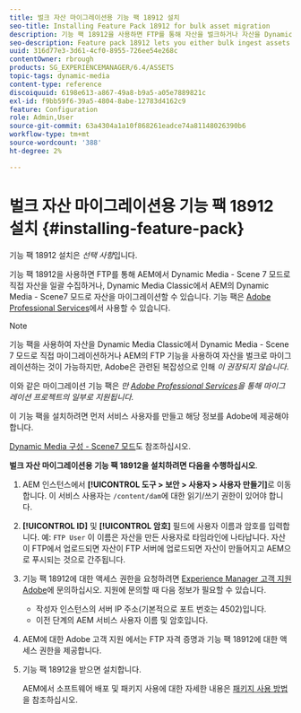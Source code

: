 ```yaml
---
title: 벌크 자산 마이그레이션용 기능 팩 18912 설치
seo-title: Installing Feature Pack 18912 for bulk asset migration
description: 기능 팩 18912을 사용하면 FTP를 통해 자산을 벌크하거나 자산을 Dynamic Media Classic에서 AEM의 Dynamic Media으로 마이그레이션할 수 있습니다. 이 선택적 기능 팩은 Adobe 지원에서 사용할 수 있습니다.
seo-description: Feature pack 18912 lets you either bulk ingest assets by way of FTP, or migrate assets from Dynamic Media Classic to Dynamic Media in AEM. This optional feature pack is available from Adobe support.
uuid: 316d77e3-3d61-4cf0-8955-726ee54e268c
contentOwner: rbrough
products: SG_EXPERIENCEMANAGER/6.4/ASSETS
topic-tags: dynamic-media
content-type: reference
discoiquuid: 6198e613-a867-49a8-b9a5-a05e7889821c
exl-id: f9bb59f6-39a5-4804-8abe-12783d4162c9
feature: Configuration
role: Admin,User
source-git-commit: 63a4304a1a10f868261eadce74a81148026390b6
workflow-type: tm+mt
source-wordcount: '388'
ht-degree: 2%

---
```


# 벌크 자산 마이그레이션용 기능 팩 18912 설치 {#installing-feature-pack}

기능 팩 18912 설치은 _선택 사항_&#x200B;입니다.

기능 팩 18912을 사용하면 FTP를 통해 AEM에서 Dynamic Media - Scene 7 모드로 직접 자산을 일괄 수집하거나, Dynamic Media Classic에서 AEM의 Dynamic Media - Scene7 모드로 자산을 마이그레이션할 수 있습니다. 기능 팩은 [Adobe Professional Services](https://www.adobe.com/experience-cloud/consulting-services.html)에서 사용할 수 있습니다.

>[!NOTE]
>
>기능 팩을 사용하여 자산을 Dynamic Media Classic에서 Dynamic Media - Scene 7 모드로 직접 마이그레이션하거나 AEM의 FTP 기능을 사용하여 자산을 벌크로 마이그레이션하는 것이 가능하지만, Adobe은 관련된 복잡성으로 인해 *이 권장되지 않습니다*.
>
>이와 같은 마이그레이션 기능 팩은 *만 [Adobe Professional Services](https://www.adobe.com/experience-cloud/consulting-services.html)을 통해 마이그레이션 프로젝트의 일부로 지원됩니다.*

이 기능 팩을 설치하려면 먼저 서비스 사용자를 만들고 해당 정보를 Adobe에 제공해야 합니다.

[Dynamic Media 구성 - Scene7 모드](https://helpx.adobe.com/experience-manager/6-4/assets/using/config-dms7.html)도 참조하십시오.

**벌크 자산 마이그레이션용 기능 팩 18912을 설치하려면 다음을 수행하십시오**.

1. AEM 인스턴스에서 **[!UICONTROL 도구 > 보안 > 사용자 > 사용자 만들기]**&#x200B;로 이동합니다. 이 서비스 사용자는 `/content/dam`에 대한 읽기/쓰기 권한이 있어야 합니다.
1. **[!UICONTROL ID]** 및 **[!UICONTROL 암호]** 필드에 사용자 이름과 암호를 입력합니다. 예: `FTP User` 이 이름은 자산을 만든 사용자로 타임라인에 나타납니다. 자산이 FTP에서 업로드되면 자산이 FTP 서버에 업로드되면 자산이 만들어지고 AEM으로 푸시되는 것으로 간주됩니다.
1. 기능 팩 18912에 대한 액세스 권한을 요청하려면 [Experience Manager 고객 지원 Adobe](https://helpx.adobe.com/kr/contact/enterprise-support.ec.html)에 문의하십시오. 지원에 문의할 때 다음 정보가 필요할 수 있습니다.

   * 작성자 인스턴스의 서버 IP 주소(기본적으로 포트 번호는 4502)입니다.
   * 이전 단계의 AEM 서비스 사용자 이름 및 암호입니다.

1. AEM에 대한 Adobe 고객 지원 에서는 FTP 자격 증명과 기능 팩 18912에 대한 액세스 권한을 제공합니다.

1. 기능 팩 18912을 받으면 설치합니다.

   AEM에서 소프트웨어 배포 및 패키지 사용에 대한 자세한 내용은 [패키지 사용 방법](/help/sites-administering/package-manager.md)을 참조하십시오.
